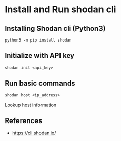 # Install and Run shodan cli

## Installing Shodan cli (Python3)

```python3 -m pip install shodan```

## Initialize with API key

```shodan init <api_key>```

## Run basic commands

```shodan host <ip_address>```

Lookup host information


## References
* https://cli.shodan.io/
